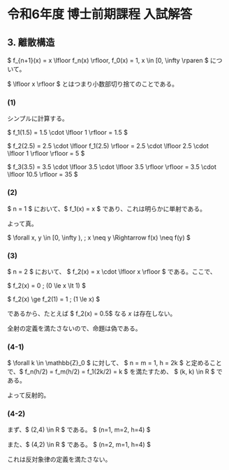 # 令和6年度 博士前期課程 入試解答
## 3. 離散構造

$ f_{n+1}(x) = x \lfloor f_n(x) \rfloor, f_0(x) = 1, x \in [0, \infty \rparen $ について。

$ \lfloor x \rfloor $ とはつまり小数部切り捨てのことである。


### (1)

シンプルに計算する。

$ f_1(1.5) = 1.5 \cdot \lfloor 1 \rfloor = 1.5 $

$ f_2(2.5) = 2.5 \cdot \lfloor f_1(2.5) \rfloor = 2.5 \cdot \lfloor 2.5 \cdot \lfloor 1 \rfloor \rfloor = 5 $

$ f_3(3.5) = 3.5 \cdot \lfloor 3.5 \cdot \lfloor 3.5 \rfloor \rfloor = 3.5 \cdot \lfloor 10.5 \rfloor = 35 $

### (2)

$ n = 1 $ において、$ f_1(x) = x $ であり、これは明らかに単射である。

よって真。

$ \forall x, y \in [0, \infty ), \; x \neq y \Rightarrow f(x) \neq f(y) $

### (3)

$ n = 2 $ において、 $ f_2(x) = x \cdot \lfloor x \rfloor $ である。ここで、 

$ f_2(x) = 0 \; (0 \le x \lt 1) $ 

$ f_2(x) \ge f_2(1) = 1 \; (1 \le x) $

であるから、たとえば $ f_2(x) = 0.5$ なる $x$ は存在しない。

全射の定義を満たさないので、命題は偽である。

### (4-1)

$ \forall k \in \mathbb{Z}_0 $ に対して、 $ n = m = 1, h = 2k $ と定めることで、$ f_n(h/2) = f_m(h/2) = f_1(2k/2) = k $ を満たすため、 $ (k, k) \in R $ である。

よって反射的。

### (4-2)

まず、$ (2,4) \in R $ である。 $ (n=1, m=2, h=4) $

また、$ (4,2) \in R $ である。 $ (n=2, m=1, h=4) $

これは反対象律の定義を満たさない。
